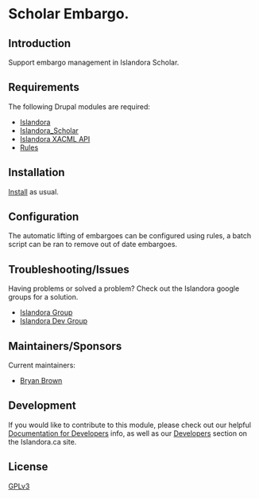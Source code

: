 # Scholar Embargo.

## Introduction

Support embargo management in Islandora Scholar.

## Requirements

The following Drupal modules are required:

 * [Islandora](https://github.com/islandora/islandora)
 * [Islandora_Scholar](https://github.com/islandora/islandora_scholar)
 * [Islandora XACML API](https://github.com/islandora/islandora_xacml_editor/tree/7.x/api)
 * [Rules](https://www.drupal.org/project/rules)

## Installation

[Install](https://drupal.org/documentation/install/modules-themes/modules-7) as usual.

## Configuration

The automatic lifting of embargoes can be configured using rules, a batch
script can be ran to remove out of date embargoes.

## Troubleshooting/Issues

Having problems or solved a problem? Check out the Islandora google groups for a solution.

* [Islandora Group](https://groups.google.com/forum/?hl=en&fromgroups#!forum/islandora)
* [Islandora Dev Group](https://groups.google.com/forum/?hl=en&fromgroups#!forum/islandora-dev)

## Maintainers/Sponsors

Current maintainers:

* [Bryan Brown](https://github.com/bryjbrown)

## Development

If you would like to contribute to this module, please check out our helpful [Documentation for Developers](https://github.com/Islandora/islandora/wiki#wiki-documentation-for-developers) info, as well as our [Developers](http://islandora.ca/developers) section on the Islandora.ca site.

## License

[GPLv3](http://www.gnu.org/licenses/gpl-3.0.txt)
